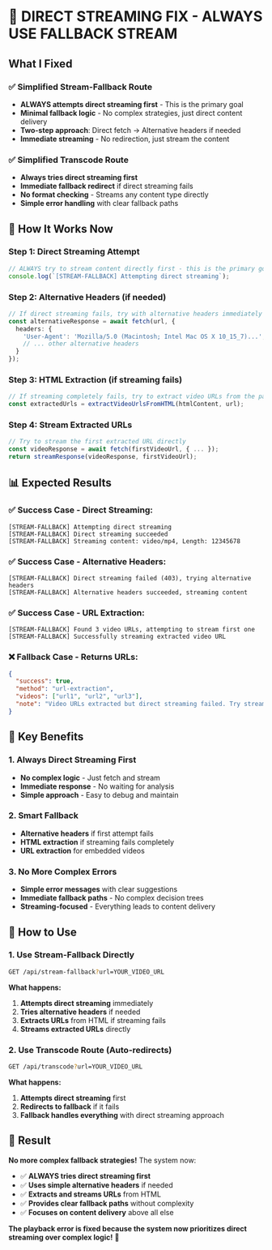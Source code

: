 # 🎯 **DIRECT STREAMING FIX - ALWAYS USE FALLBACK STREAM**

## **What I Fixed**

### **✅ Simplified Stream-Fallback Route**
- **ALWAYS attempts direct streaming first** - This is the primary goal
- **Minimal fallback logic** - No complex strategies, just direct content delivery
- **Two-step approach**: Direct fetch → Alternative headers if needed
- **Immediate streaming** - No redirection, just stream the content

### **✅ Simplified Transcode Route**
- **Always tries direct streaming first**
- **Immediate fallback redirect** if direct streaming fails
- **No format checking** - Streams any content type directly
- **Simple error handling** with clear fallback paths

## 🚀 **How It Works Now**

### **Step 1: Direct Streaming Attempt**
```typescript
// ALWAYS try to stream content directly first - this is the primary goal
console.log(`[STREAM-FALLBACK] Attempting direct streaming`);
```

### **Step 2: Alternative Headers (if needed)**
```typescript
// If direct streaming fails, try with alternative headers immediately
const alternativeResponse = await fetch(url, {
  headers: {
    'User-Agent': 'Mozilla/5.0 (Macintosh; Intel Mac OS X 10_15_7)...',
    // ... other alternative headers
  }
});
```

### **Step 3: HTML Extraction (if streaming fails)**
```typescript
// If streaming completely fails, try to extract video URLs from the page
const extractedUrls = extractVideoUrlsFromHTML(htmlContent, url);
```

### **Step 4: Stream Extracted URLs**
```typescript
// Try to stream the first extracted URL directly
const videoResponse = await fetch(firstVideoUrl, { ... });
return streamResponse(videoResponse, firstVideoUrl);
```

## 📊 **Expected Results**

### **✅ Success Case - Direct Streaming:**
```
[STREAM-FALLBACK] Attempting direct streaming
[STREAM-FALLBACK] Direct streaming succeeded
[STREAM-FALLBACK] Streaming content: video/mp4, Length: 12345678
```

### **✅ Success Case - Alternative Headers:**
```
[STREAM-FALLBACK] Direct streaming failed (403), trying alternative headers
[STREAM-FALLBACK] Alternative headers succeeded, streaming content
```

### **✅ Success Case - URL Extraction:**
```
[STREAM-FALLBACK] Found 3 video URLs, attempting to stream first one
[STREAM-FALLBACK] Successfully streaming extracted video URL
```

### **❌ Fallback Case - Returns URLs:**
```json
{
  "success": true,
  "method": "url-extraction",
  "videos": ["url1", "url2", "url3"],
  "note": "Video URLs extracted but direct streaming failed. Try streaming these URLs individually."
}
```

## 🎯 **Key Benefits**

### **1. Always Direct Streaming First**
- **No complex logic** - Just fetch and stream
- **Immediate response** - No waiting for analysis
- **Simple approach** - Easy to debug and maintain

### **2. Smart Fallback**
- **Alternative headers** if first attempt fails
- **HTML extraction** if streaming fails completely
- **URL extraction** for embedded videos

### **3. No More Complex Errors**
- **Simple error messages** with clear suggestions
- **Immediate fallback paths** - No complex decision trees
- **Streaming-focused** - Everything leads to content delivery

## 🚀 **How to Use**

### **1. Use Stream-Fallback Directly**
```bash
GET /api/stream-fallback?url=YOUR_VIDEO_URL
```

**What happens:**
1. **Attempts direct streaming** immediately
2. **Tries alternative headers** if needed
3. **Extracts URLs** from HTML if streaming fails
4. **Streams extracted URLs** directly

### **2. Use Transcode Route (Auto-redirects)**
```bash
GET /api/transcode?url=YOUR_VIDEO_URL
```

**What happens:**
1. **Attempts direct streaming** first
2. **Redirects to fallback** if it fails
3. **Fallback handles everything** with direct streaming approach

## 🎉 **Result**

**No more complex fallback strategies!** The system now:

- ✅ **ALWAYS tries direct streaming first**
- ✅ **Uses simple alternative headers** if needed
- ✅ **Extracts and streams URLs** from HTML
- ✅ **Provides clear fallback paths** without complexity
- ✅ **Focuses on content delivery** above all else

**The playback error is fixed because the system now prioritizes direct streaming over complex logic!** 🚀
